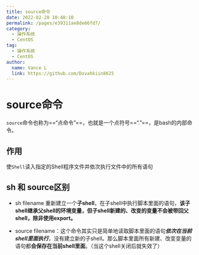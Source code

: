 ```yaml
---
title: source命令
date: 2022-02-28 10:48:10
permalink: /pages/e39311ae8de66fd7/
category:
  - 操作系统
  - CentOS
tag:
  - 操作系统
  - CentOS
author: 
  name: Vance L
  link: https://github.com/Dovahkiin8625
---
```


# source命令

`source`命令也称为==“点命令”==，也就是一个点符号==“.”==，是bash的内部命令。

## 作用

使`Shell`读入指定的Shell程序文件并依次执行文件中的所有语句

## sh 和 source区别

* sh filename 重新建立一个**子shell**，在子shell中执行脚本里面的语句，**该子shell继承父shell的环境变量，但子shell新建的、改变的变量不会被带回父shell，除非使用export。**

* source filename：这个命令其实只是简单地读取脚本里面的语句***依次在当前shell里面执行***，没有建立新的子shell。那么脚本里面所有新建、改变变量的语句都**会保存在当前shell里面**。（当这个shell关闭后就失效了）
